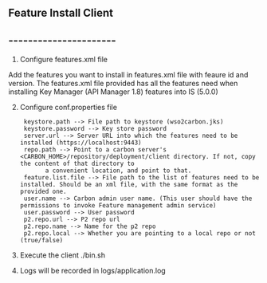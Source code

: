 ## Feature Install Client
## ----------------------

1. Configure features.xml file
        
Add the features you want to install in features.xml file with feaure id and version.
The features.xml file provided has all the features need when installing Key Manager (API Manager 1.8) features into IS (5.0.0)

2. Configure conf.properties file
    
        keystore.path --> File path to keystore (wso2carbon.jks)
        keystore.password --> Key store password
        server.url --> Server URL into which the features need to be installed (https://localhost:9443)
        repo.path --> Point to a carbon server's <CARBON_HOME>/repository/deployment/client directory. If not, copy the content of that directory to
              a convenient location, and point to that.
        feature.list.file --> File path to the list of features need to be installed. Should be an xml file, with the same format as the provided one.
        user.name --> Carbon admin user name. (This user should have the permissions to invoke Feature management admin service)
        user.password --> User password
        p2.repo.url --> P2 repo url
        p2.repo.name --> Name for the p2 repo
        p2.repo.local --> Whether you are pointing to a local repo or not  (true/false)

3. Execute the client
         ./bin.sh      

4. Logs will be recorded in logs/application.log
